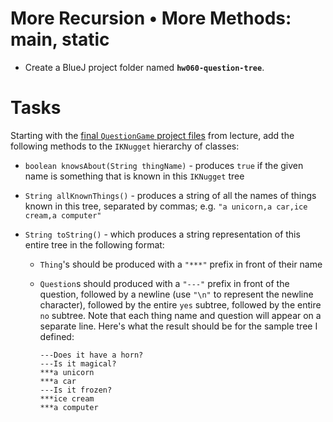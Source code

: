 # More Recursion • More Methods: main, static

- Create a BlueJ project folder named **`hw060-question-tree`**.

# Tasks

Starting with the [final `QuestionGame` project files](../final) from lecture, add the following methods to the `IKNugget` hierarchy of classes:

- `boolean knowsAbout(String thingName)` - produces `true` if the given name is something that is known in this `IKNugget` tree

- `String allKnownThings()` - produces a string of all the names of things known in this tree, separated by commas; e.g.  `"a unicorn,a car,ice cream,a computer"`

- `String toString()` - which produces a string representation of this entire tree in the following format:
  - `Thing`'s should be produced with a `"***"` prefix in front of their name
  - `Question`s should produced with a `"---"` prefix in front of the question, followed by a newline (use `"\n"` to represent the newline character), followed by the entire `yes` subtree, followed by the entire `no` subtree. Note that each thing name and question will appear on a separate line. Here's what the result should be for the sample tree I defined:
  
        ---Does it have a horn?
        ---Is it magical?
        ***a unicorn
        ***a car
        ---Is it frozen?
        ***ice cream
        ***a computer


